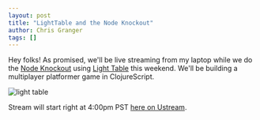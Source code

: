 ```yaml
---
layout: post
title: "LightTable and the Node Knockout"
author: Chris Granger
tags: []
---
```


Hey folks! As promised, we'll be live streaming from my laptop while we do the [Node Knockout][nko] using [Light Table][lt] this weekend. We'll be building a multiplayer platformer game in ClojureScript.

![light table](/images/020/code.png)

Stream will start right at 4:00pm PST [here on Ustream][us].

[nko]: http://www.nodeknockout.com
[lt]: http://www.lighttable.com
[us]: http://ustream.tv/channel/ibdknox


